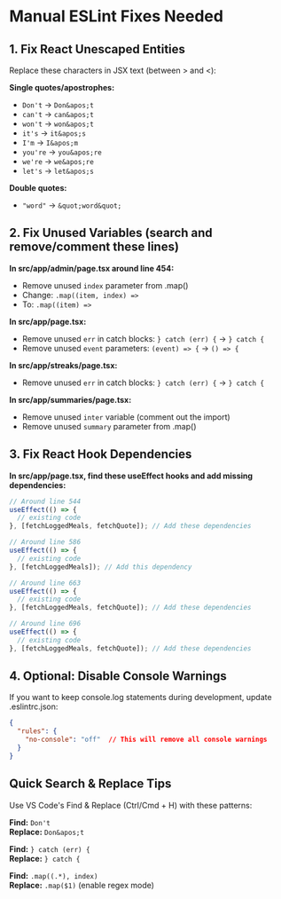 # Manual ESLint Fixes Needed

## 1. Fix React Unescaped Entities
Replace these characters in JSX text (between > and <):

**Single quotes/apostrophes:**
- `Don't` → `Don&apos;t`
- `can't` → `can&apos;t` 
- `won't` → `won&apos;t`
- `it's` → `it&apos;s`
- `I'm` → `I&apos;m`
- `you're` → `you&apos;re`
- `we're` → `we&apos;re`
- `let's` → `let&apos;s`

**Double quotes:**
- `"word"` → `&quot;word&quot;`

## 2. Fix Unused Variables (search and remove/comment these lines)

**In src/app/admin/page.tsx around line 454:**
- Remove unused `index` parameter from .map()
- Change: `.map((item, index) =>` 
- To: `.map((item) =>`

**In src/app/page.tsx:**
- Remove unused `err` in catch blocks: `} catch (err) {` → `} catch {`
- Remove unused `event` parameters: `(event) => {` → `() => {`

**In src/app/streaks/page.tsx:**
- Remove unused `err` in catch blocks: `} catch (err) {` → `} catch {`

**In src/app/summaries/page.tsx:**
- Remove unused `inter` variable (comment out the import)
- Remove unused `summary` parameter from .map()

## 3. Fix React Hook Dependencies

**In src/app/page.tsx, find these useEffect hooks and add missing dependencies:**

```javascript
// Around line 544
useEffect(() => {
  // existing code
}, [fetchLoggedMeals, fetchQuote]); // Add these dependencies

// Around line 586  
useEffect(() => {
  // existing code
}, [fetchLoggedMeals]); // Add this dependency

// Around line 663
useEffect(() => {
  // existing code
}, [fetchLoggedMeals, fetchQuote]); // Add these dependencies

// Around line 696
useEffect(() => {
  // existing code  
}, [fetchLoggedMeals, fetchQuote]); // Add these dependencies
```

## 4. Optional: Disable Console Warnings

If you want to keep console.log statements during development, update .eslintrc.json:

```json
{
  "rules": {
    "no-console": "off"  // This will remove all console warnings
  }
}
```

## Quick Search & Replace Tips

Use VS Code's Find & Replace (Ctrl/Cmd + H) with these patterns:

**Find:** `Don't`  
**Replace:** `Don&apos;t`

**Find:** `} catch (err) {`  
**Replace:** `} catch {`

**Find:** `.map((.*), index)`  
**Replace:** `.map($1)` (enable regex mode)

